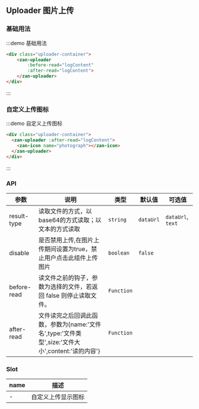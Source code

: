 <style>
.uploader-container {
  padding: 5px 15px;
}
</style>
<script>
export default {
  methods: {
    logContent(file) {
      console.log(file)
    }
  }
};  
</script>
## Uploader 图片上传

### 基础用法

:::demo 基础用法
```html
<div class="uploader-container">
    <zan-uploader 
        :before-read="logContent"
        :after-read="logContent">
    </zan-uploader>
</div>
```
:::
### 自定义上传图标
:::demo 自定义上传图标
```html
<div class="uploader-container">
  <zan-uploader :after-read="logContent">
    <zan-icon name="photograph"></zan-icon>
  </zan-uploader>
</div>
```
:::


### API

| 参数       | 说明      | 类型       | 默认值       | 可选值       |
|-----------|-----------|-----------|-------------|-------------|
| result-type | 读取文件的方式，以base64的方式读取；以文本的方式读取 | `string`  | `dataUrl`          | `dataUrl`, `text`         |
| disable | 是否禁用上传,在图片上传期间设置为true，禁止用户点击此组件上传图片 | `boolean`  | `false`          |           |
| before-read | 读文件之前的钩子，参数为选择的文件，若返回 false 则停止读取文件。 | `Function`  |           |  |
| after-read | 文件读完之后回调此函数，参数为{name:'文件名',type:'文件类型',size:'文件大小',content:'读的内容'} | `Function`  |           |  |

### Slot

| name       | 描述      |
|-----------|-----------|
| - | 自定义上传显示图标 |

